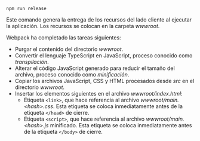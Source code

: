 ```console
npm run release
```

Este comando genera la entrega de los recursos del lado cliente al ejecutar la aplicación. Los recursos se colocan en la carpeta *wwwroot*.

Webpack ha completado las tareas siguientes:

* Purgar el contenido del directorio *wwwroot*.
* Convertir el lenguaje TypeScript en JavaScript, proceso conocido como *transpilación*.
* Alterar el código JavaScript generado para reducir el tamaño del archivo, proceso conocido como *minificación*.
* Copiar los archivos JavaScript, CSS y HTML procesados desde *src* en el directorio *wwwroot*.
* Insertar los elementos siguientes en el archivo *wwwroot/index.html*:
  * Etiqueta `<link>`, que hace referencia al archivo *wwwroot/main.\<hash\>.css*. Esta etiqueta se coloca inmediatamente antes de la etiqueta `</head>` de cierre.
  * Etiqueta `<script>`, que hace referencia al archivo *wwwroot/main.\<hash\>.js* minificado. Esta etiqueta se coloca inmediatamente antes de la etiqueta `</body>` de cierre.